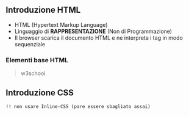 ## Introduzione HTML

 - HTML (Hypertext Markup Language)
 - Linguaggio di __RAPPRESENTAZIONE__ (Non di Programmazione)
 - Il browser scarica il documento HTML e ne interpreta i tag in modo sequenziale

### Elementi base HTML
 > w3school

## Introduzione CSS

    !! non usare Inline-CSS (pare essere sbagliato assai)
